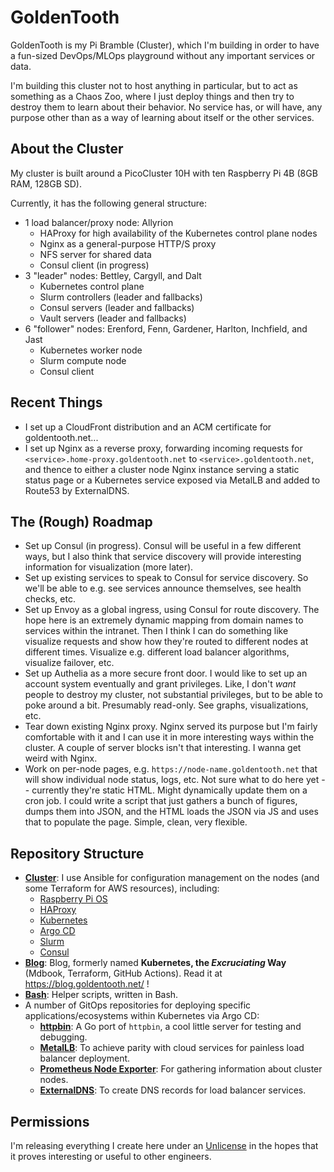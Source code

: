 # GoldenTooth

GoldenTooth is my Pi Bramble (Cluster), which I'm building in order to have a fun-sized DevOps/MLOps playground without any important services or data.

I'm building this cluster not to host anything in particular, but to act as something as a Chaos Zoo, where I just deploy things and then try to destroy them to learn about their behavior. No service has, or will have, any purpose other than as a way of learning about itself or the other services.

## About the Cluster

My cluster is built around a PicoCluster 10H with ten Raspberry Pi 4B (8GB RAM, 128GB SD).

Currently, it has the following general structure:
- 1 load balancer/proxy node: Allyrion
  - HAProxy for high availability of the Kubernetes control plane nodes
  - Nginx as a general-purpose HTTP/S proxy
  - NFS server for shared data
  - Consul client (in progress)
- 3 "leader" nodes: Bettley, Cargyll, and Dalt
  - Kubernetes control plane
  - Slurm controllers (leader and fallbacks)
  - Consul servers (leader and fallbacks)
  - Vault servers (leader and fallbacks)
- 6 "follower" nodes: Erenford, Fenn, Gardener, Harlton, Inchfield, and Jast
  - Kubernetes worker node
  - Slurm compute node
  - Consul client

## Recent Things

- I set up a CloudFront distribution and an ACM certificate for goldentooth.net...
- I set up Nginx as a reverse proxy, forwarding incoming requests for `<service>.home-proxy.goldentooth.net` to `<service>.goldentooth.net`, and thence to either a cluster node Nginx instance serving a static status page or a Kubernetes service exposed via MetalLB and added to Route53 by ExternalDNS.

## The (Rough) Roadmap

- Set up Consul (in progress). Consul will be useful in a few different ways, but I also think that service discovery will provide interesting information for visualization (more later).
- Set up existing services to speak to Consul for service discovery. So we'll be able to e.g. see services announce themselves, see health checks, etc.
- Set up Envoy as a global ingress, using Consul for route discovery. The hope here is an extremely dynamic mapping from domain names to services within the intranet. Then I think I can do something like visualize requests and show how they're routed to different nodes at different times. Visualize e.g. different load balancer algorithms, visualize failover, etc.
- Set up Authelia as a more secure front door. I would like to set up an account system eventually and grant privileges. Like, I don't _want_ people to destroy my cluster, not substantial privileges, but to be able to poke around a bit. Presumably read-only. See graphs, visualizations, etc.
- Tear down existing Nginx proxy. Nginx served its purpose but I'm fairly comfortable with it and I can use it in more interesting ways within the cluster. A couple of server blocks isn't that interesting. I wanna get weird with Nginx.
- Work on per-node pages, e.g. `https://node-name.goldentooth.net` that will show individual node status, logs, etc. Not sure what to do here yet -- currently they're static HTML. Might dynamically update them on a cron job. I could write a script that just gathers a bunch of figures, dumps them into JSON, and the HTML loads the JSON via JS and uses that to populate the page. Simple, clean, very flexible.

## Repository Structure

- **[Cluster](https://github.com/goldentooth/cluster)**: I use Ansible for configuration management on the nodes (and some Terraform for AWS resources), including:
  - [Raspberry Pi OS](https://www.raspberrypi.com/software/)
  - [HAProxy](https://www.haproxy.org)
  - [Kubernetes](https://kubernetes.io)
  - [Argo CD](https://argoproj.github.io/cd/)
  - [Slurm](http://slurm.schedmd.com)
  - [Consul](https://www.consul.io)
- **[Blog](https://github.com/goldentooth/blog)**: Blog, formerly named **Kubernetes, the _Excruciating_ Way** (Mdbook, Terraform, GitHub Actions). Read it at https://blog.goldentooth.net/ ! 
- **[Bash](https://github.com/goldentooth/bash)**: Helper scripts, written in Bash.
- A number of GitOps repositories for deploying specific applications/ecosystems within Kubernetes via Argo CD:
  - **[httpbin](https://github.com/goldentooth/httpbin)**: A Go port of `httpbin`, a cool little server for testing and debugging.
  - **[MetalLB](https://github.com/goldentooth/metallb)**: To achieve parity with cloud services for painless load balancer deployment.
  - **[Prometheus Node Exporter](https://github.com/goldentooth/prometheus-node-exporter)**: For gathering information about cluster nodes.
  - **[ExternalDNS](https://github.com/goldentooth/external-dns)**: To create DNS records for load balancer services.

## Permissions
I'm releasing everything I create here under an [Unlicense](https://choosealicense.com/licenses/unlicense/) in the hopes that it proves interesting or useful to other engineers.
